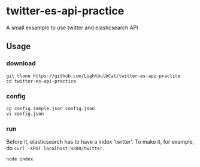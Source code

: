 # twitter-es-api-practice

A small exsample to use twitter and elasticsearch API

## Usage
### download
```
git clone https://github.com/LightbulbCat/twitter-es-api-practice
cd twitter-es-api-practice
```

### config
```
cp config.sample.json config.json
vi config.json
```

### run
Before it, elasticsearch has to have a index 'twitter'.
To make it, for example, do `curl -XPUT localhost:9200/twitter`.
```
node index
```
